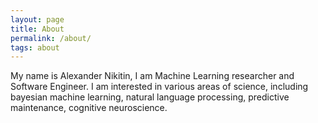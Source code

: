 ```yaml
---
layout: page
title: About
permalink: /about/
tags: about
---
```


My name is Alexander Nikitin, I am Machine Learning researcher and Software Engineer. I am interested in various areas of science, including bayesian machine learning, natural language processing, predictive maintenance, cognitive neuroscience.

